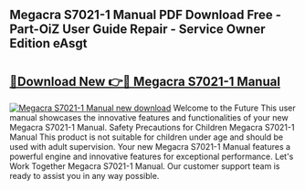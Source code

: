 ## Megacra S7021-1 Manual PDF Download Free - Part-OiZ User Guide Repair - Service Owner Edition eAsgt

# <h2><a href="http://bc39051.oget.top/?id=Megacra+S7021-1+Manual">🔗Download New 👉🔴 Megacra S7021-1 Manual</a></h2>

[![Megacra S7021-1 Manual new download](https://i.imgur.com/5g1atiW.png)](http://bc39051.oget.top/?id=Megacra+S7021-1+Manual)
Welcome to the Future This user manual showcases the innovative features and functionalities of your new Megacra S7021-1 Manual. Safety Precautions for Children Megacra S7021-1 Manual This product is not suitable for children under age and should be used with adult supervision. Your new Megacra S7021-1 Manual features a powerful engine and innovative features for exceptional performance. Let's Work Together Megacra S7021-1 Manual. Our customer support team is ready to assist you in any way possible.
